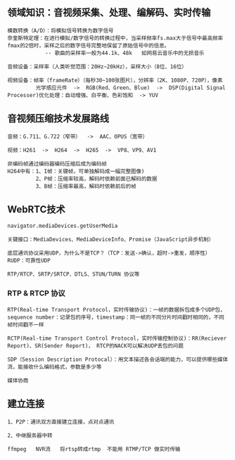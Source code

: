 
## 领域知识：音视频采集、处理、编解码、实时传输
    
    模数转换（A/D）：将模拟信号转换为数字信号
    奈奎斯特定理：在进行模拟/数字信号的转换过程中，当采样频率fs.max大于信号中最高频率fmax的2倍时，采样之后的数字信号完整地保留了原始信号中的信息。
                -- 歌曲的采样率一般为44.1k、48k   如网易云音乐中的无损音乐
                
    音频设备：采样率（人类听觉范围：20Hz~20kHz），采样大小（8位、16位）
    
    视频设备：帧率（frameRate）（每秒30~100张图片），分辨率（2K、1080P、720P），像素
             光学感应元件  ->  RGB(Red、Green、Blue)  ->  DSP(Digital Signal Processer)优化处理：自动增强、白平衡、色彩饱和  -> YUV 

## 音视频压缩技术发展路线
   
    音频：G.711、G.722（窄带）  ->  AAC、OPUS（宽带）

    视频：H261  ->  H264  ->  H265  ->  VP8、VP9、AV1
    
    非编码帧通过编码器编码压缩后成为编码帧
    H264中有：1、I帧：关键帧，可单独解码成一幅完整图像)
             2、P帧：压缩率较高，解码时依赖前面已解码的数据
             3、B帧：压缩率最高，解码时依赖前后的帧

## WebRTC技术
    
    navigator.mediaDevices.getUserMedia 
    
    关键接口：MediaDevices、MediaDeviceInfo、Promise（JavaScript异步机制）
         
    底层通讯协议采用UDP，为什么不是TCP？（TCP：发送->确认，超时->重发，顺序性）  RUDP：可靠性UDP
    
    RTP/RTCP、SRTP/SRTCP、DTLS、STUN/TURN 协议等

### RTP & RTCP 协议

    RTP(Real-time Transport Protocol，实时传输协议)：一帧的数据拆包成多个UDP包，sequence number：记录包的序号，timestamp：同一帧的不同分片时间戳时相同的，不同帧时间戳不一样
    
    RCTP(Real-time Transport Control Protocol，实时传输控制协议)：RR(Reciever Report)、SR(Sender Report)， RTCP的NACK可以解决UDP丢包的问题
    
    SDP（Session Description Protocal）：用文本描述各会话端的能力，可以提供哪些媒体流，能接收什么编码格式，参数是多少等
                              
    媒体协商
    
## 建立连接

    1、P2P：通讯双方直接建立连接，点对点通讯
    
    2、中继服务器中转
    
    ffmpeg   NVR流   将rtsp转成rtmp  不能用 RTMP/TCP 做实时传输
    
    